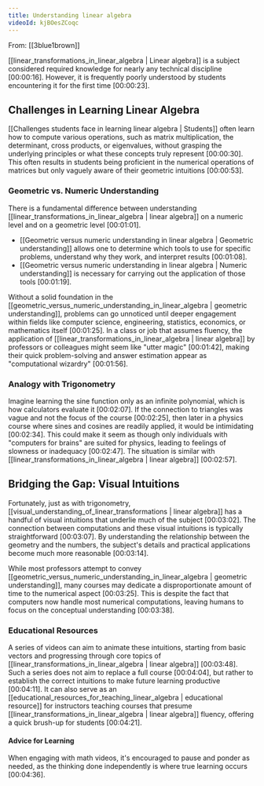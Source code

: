 ```yaml
---
title: Understanding linear algebra
videoId: kjBOesZCoqc
---
```


From: [[3blue1brown]] <br/> 

[[linear_transformations_in_linear_algebra | Linear algebra]] is a subject considered required knowledge for nearly any technical discipline <a class="yt-timestamp" data-t="00:00:16">[00:00:16]</a>. However, it is frequently poorly understood by students encountering it for the first time <a class="yt-timestamp" data-t="00:00:23">[00:00:23]</a>.

## Challenges in Learning Linear Algebra

[[Challenges students face in learning linear algebra | Students]] often learn how to compute various operations, such as matrix multiplication, the determinant, cross products, or eigenvalues, without grasping the underlying principles or what these concepts truly represent <a class="yt-timestamp" data-t="00:00:30">[00:00:30]</a>. This often results in students being proficient in the numerical operations of matrices but only vaguely aware of their geometric intuitions <a class="yt-timestamp" data-t="00:00:53">[00:00:53]</a>.

### Geometric vs. Numeric Understanding
There is a fundamental difference between understanding [[linear_transformations_in_linear_algebra | linear algebra]] on a numeric level and on a geometric level <a class="yt-timestamp" data-t="00:01:01">[00:01:01]</a>.
*   [[Geometric versus numeric understanding in linear algebra | Geometric understanding]] allows one to determine which tools to use for specific problems, understand why they work, and interpret results <a class="yt-timestamp" data-t="00:01:08">[00:01:08]</a>.
*   [[Geometric versus numeric understanding in linear algebra | Numeric understanding]] is necessary for carrying out the application of those tools <a class="yt-timestamp" data-t="00:01:19">[00:01:19]</a>.

Without a solid foundation in the [[geometric_versus_numeric_understanding_in_linear_algebra | geometric understanding]], problems can go unnoticed until deeper engagement within fields like computer science, engineering, statistics, economics, or mathematics itself <a class="yt-timestamp" data-t="00:01:25">[00:01:25]</a>. In a class or job that assumes fluency, the application of [[linear_transformations_in_linear_algebra | linear algebra]] by professors or colleagues might seem like "utter magic" <a class="yt-timestamp" data-t="00:01:42">[00:01:42]</a>, making their quick problem-solving and answer estimation appear as "computational wizardry" <a class="yt-timestamp" data-t="00:01:56">[00:01:56]</a>.

### Analogy with Trigonometry
Imagine learning the sine function only as an infinite polynomial, which is how calculators evaluate it <a class="yt-timestamp" data-t="00:02:07">[00:02:07]</a>. If the connection to triangles was vague and not the focus of the course <a class="yt-timestamp" data-t="00:02:25">[00:02:25]</a>, then later in a physics course where sines and cosines are readily applied, it would be intimidating <a class="yt-timestamp" data-t="00:02:34">[00:02:34]</a>. This could make it seem as though only individuals with "computers for brains" are suited for physics, leading to feelings of slowness or inadequacy <a class="yt-timestamp" data-t="00:02:47">[00:02:47]</a>. The situation is similar with [[linear_transformations_in_linear_algebra | linear algebra]] <a class="yt-timestamp" data-t="00:02:57">[00:02:57]</a>.

## Bridging the Gap: Visual Intuitions

Fortunately, just as with trigonometry, [[visual_understanding_of_linear_transformations | linear algebra]] has a handful of visual intuitions that underlie much of the subject <a class="yt-timestamp" data-t="00:03:02">[00:03:02]</a>. The connection between computations and these visual intuitions is typically straightforward <a class="yt-timestamp" data-t="00:03:07">[00:03:07]</a>. By understanding the relationship between the geometry and the numbers, the subject's details and practical applications become much more reasonable <a class="yt-timestamp" data-t="00:03:14">[00:03:14]</a>.

While most professors attempt to convey [[geometric_versus_numeric_understanding_in_linear_algebra | geometric understanding]], many courses may dedicate a disproportionate amount of time to the numerical aspect <a class="yt-timestamp" data-t="00:03:25">[00:03:25]</a>. This is despite the fact that computers now handle most numerical computations, leaving humans to focus on the conceptual understanding <a class="yt-timestamp" data-t="00:03:38">[00:03:38]</a>.

### Educational Resources
A series of videos can aim to animate these intuitions, starting from basic vectors and progressing through core topics of [[linear_transformations_in_linear_algebra | linear algebra]] <a class="yt-timestamp" data-t="00:03:48">[00:03:48]</a>. Such a series does not aim to replace a full course <a class="yt-timestamp" data-t="00:04:04">[00:04:04]</a>, but rather to establish the correct intuitions to make future learning productive <a class="yt-timestamp" data-t="00:04:11">[00:04:11]</a>. It can also serve as an [[educational_resources_for_teaching_linear_algebra | educational resource]] for instructors teaching courses that presume [[linear_transformations_in_linear_algebra | linear algebra]] fluency, offering a quick brush-up for students <a class="yt-timestamp" data-t="00:04:21">[00:04:21]</a>.

#### Advice for Learning
When engaging with math videos, it's encouraged to pause and ponder as needed, as the thinking done independently is where true learning occurs <a class="yt-timestamp" data-t="00:04:36">[00:04:36]</a>.